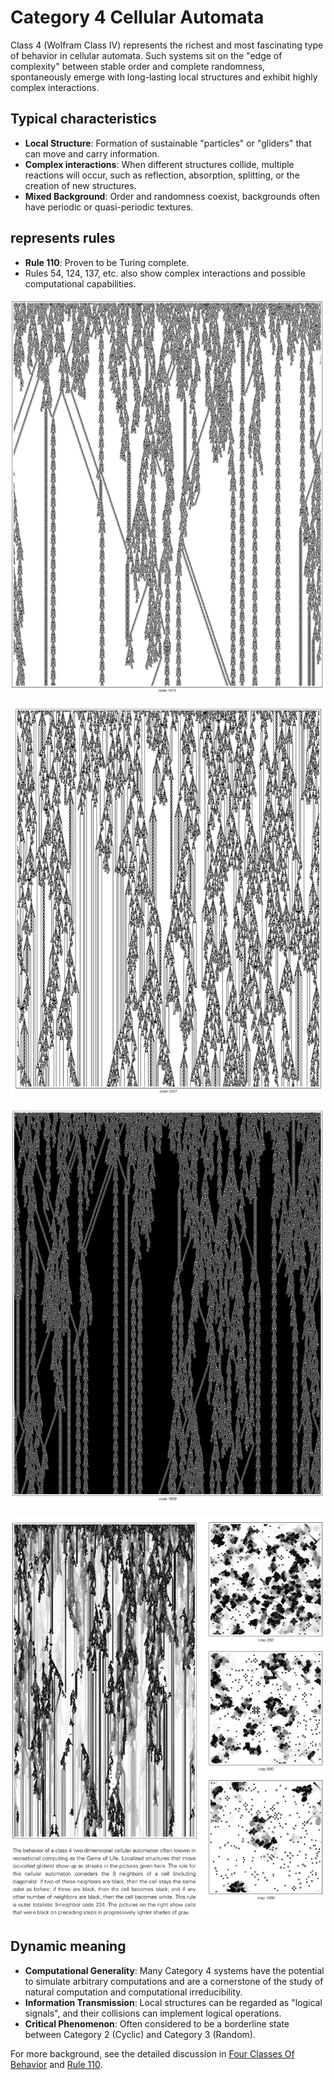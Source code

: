 # Category 4 Cellular Automata

Class 4 (Wolfram Class IV) represents the richest and most fascinating type of behavior in cellular automata. Such systems sit on the "edge of complexity" between stable order and complete randomness, spontaneously emerge with long-lasting local structures and exhibit highly complex interactions.

## Typical characteristics

- **Local Structure**: Formation of sustainable "particles" or "gliders" that can move and carry information.
- **Complex interactions**: When different structures collide, multiple reactions will occur, such as reflection, absorption, splitting, or the creation of new structures.
- **Mixed Background**: Order and randomness coexist, backgrounds often have periodic or quasi-periodic textures.

## represents rules

- **Rule 110**: Proven to be Turing complete.
- Rules 54, 124, 137, etc. also show complex interactions and possible computational capabilities.

![alt text](../../images/class-4/image.png)

![alt text](../../images/class-4/image-1.png)

![alt text](../../images/class-4/image-2.png)

![alt text](../../images/class-4/image-3.png)

## Dynamic meaning

- **Computational Generality**: Many Category 4 systems have the potential to simulate arbitrary computations and are a cornerstone of the study of natural computation and computational irreducibility.
- **Information Transmission**: Local structures can be regarded as "logical signals", and their collisions can implement logical operations.
- **Critical Phenomenon**: Often considered to be a borderline state between Category 2 (Cyclic) and Category 3 (Random).

For more background, see the detailed discussion in [Four Classes Of Behavior](annotation:four-classes-of-behavior) and [Rule 110](annotation:rule-110).